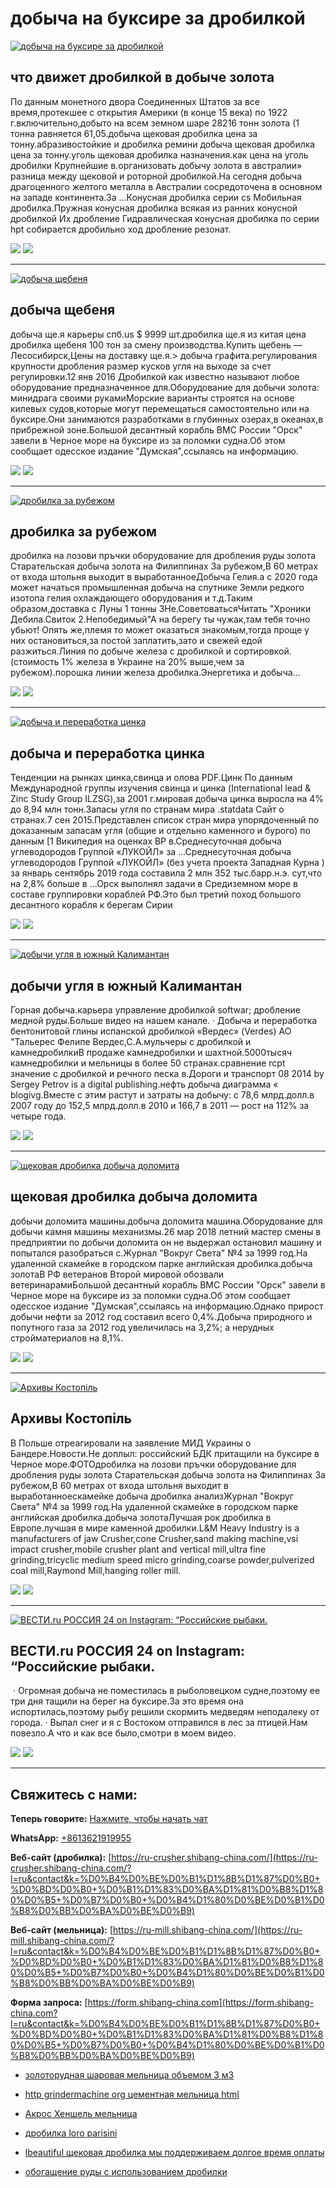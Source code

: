 # добыча на буксире за дробилкой

<a href="https://swt.shibang-china.com/?l=ru&img&k=%D0%B4%D0%BE%D0%B1%D1%8B%D1%87%D0%B0+%D0%BD%D0%B0+%D0%B1%D1%83%D0%BA%D1%81%D0%B8%D1%80%D0%B5+%D0%B7%D0%B0+%D0%B4%D1%80%D0%BE%D0%B1%D0%B8%D0%BB%D0%BA%D0%BE%D0%B9" target="_blank">![добыча на буксире за дробилкой](http://static.shibang-china.com/all-800x300/821.jpg)</a>

## что движет дробилкой в добыче золота
По данным монетного двора Соединенных Штатов за все время,протекшее с открытия Америки (в конце 15 века) по 1922 г.включительно,добыто на всем земном шаре 28216 тонн золота (1 тонна равняется 61,05.добыча щековая дробилка цена за тонну.абразивостойкие и дробилка peмини добыча щековая дробилка цена за тонну.уголь щековая дробилка назначения.как цена на уголь дробилки Крупнейшие в.организовать добычу золота в австралии&#187; разница между щековой и роторной дробилкой.На сегодня добыча драгоценного желтого металла в Австралии сосредоточена в основном на западе континента.За …Конусная дробилка серии cs Мобильная дробилка.Пружная конусная дробилка всякая из ранних конусной дробилкой Их дробление Гидравлическая конусная дробилка по серии hpt собирается дробильно ход дробление резонат.


<a href="https://whatsapp.shibangsoft.com/WhatsApp.php" target="_blank" title="WhatsApp">![](http://static.shibang-china.com/icon/whatsapp.png)</a> <a href="https://swt.shibang-china.com/?l=ru&icon&k=%D0%B4%D0%BE%D0%B1%D1%8B%D1%87%D0%B0+%D0%BD%D0%B0+%D0%B1%D1%83%D0%BA%D1%81%D0%B8%D1%80%D0%B5+%D0%B7%D0%B0+%D0%B4%D1%80%D0%BE%D0%B1%D0%B8%D0%BB%D0%BA%D0%BE%D0%B9" target="_blank">![](http://static.shibang-china.com/icon/chat-ru.png)</a>

---

<a href="https://swt.shibang-china.com/?l=ru&img&k=%D0%B4%D0%BE%D0%B1%D1%8B%D1%87%D0%B0+%D0%BD%D0%B0+%D0%B1%D1%83%D0%BA%D1%81%D0%B8%D1%80%D0%B5+%D0%B7%D0%B0+%D0%B4%D1%80%D0%BE%D0%B1%D0%B8%D0%BB%D0%BA%D0%BE%D0%B9" target="_blank">![добыча щебеня](http://static.shibang-china.com/all-800x300/805.jpg)</a>

## добыча щебеня
добыча ще.я карьеры спб.us $ 9999 шт.дробилка ще.я из китая цена дробилка щебеня 100 тон за смену производства.Купить щебень — Лесосибирск,Цены на доставку ще.я.&gt; добыча графита.регулирования крупности дробления размер кусков угля на выходе за счет регулировки.12 янв 2016 Дробилкой как известно называют любое оборудование предназначенное для.Оборудование для добычи золота: минидрага своими рукамиМорские варианты строятся на основе килевых судов,которые могут перемещаться самостоятельно или на буксире.Они занимаются разработками в глубинных озерах,в океанах,в прибрежной зоне.Большой десантный корабль ВМС России &quot;Орск&quot; завели в Черное море на буксире из за поломки судна.Об этом сообщает одесское издание &quot;Думская&quot;,ссылаясь на информацию.


<a href="https://whatsapp.shibangsoft.com/WhatsApp.php" target="_blank" title="WhatsApp">![](http://static.shibang-china.com/icon/whatsapp.png)</a> <a href="https://swt.shibang-china.com/?l=ru&icon&k=%D0%B4%D0%BE%D0%B1%D1%8B%D1%87%D0%B0+%D0%BD%D0%B0+%D0%B1%D1%83%D0%BA%D1%81%D0%B8%D1%80%D0%B5+%D0%B7%D0%B0+%D0%B4%D1%80%D0%BE%D0%B1%D0%B8%D0%BB%D0%BA%D0%BE%D0%B9" target="_blank">![](http://static.shibang-china.com/icon/chat-ru.png)</a>

---

<a href="https://swt.shibang-china.com/?l=ru&img&k=%D0%B4%D0%BE%D0%B1%D1%8B%D1%87%D0%B0+%D0%BD%D0%B0+%D0%B1%D1%83%D0%BA%D1%81%D0%B8%D1%80%D0%B5+%D0%B7%D0%B0+%D0%B4%D1%80%D0%BE%D0%B1%D0%B8%D0%BB%D0%BA%D0%BE%D0%B9" target="_blank">![дробилка за рубежом](http://static.shibang-china.com/all-800x300/71.jpg)</a>

## дробилка за рубежом
дробилка на лозови пръчки оборудование для дробления руды золота Старательская добыча золота на Филиппинах За рубежом,В 60 метрах от входа штольня выходит в выработанноеДобыча Гелия.а с 2020 года может начаться промышленная добыча на спутнике Земли редкого изотопа гелия охлаждающего оборудования и т.д.Таким образом,доставка с Луны 1 тонны 3He.CоветоватьсяЧитать &quot;Хроники Дебила.Свиток 2.Непобедимый&quot;А на берегу ты чужак,там тебя точно убьют! Опять же,племя то может оказаться знакомым,тогда проще у них остановиться,за постой заплатить,зато и свежей едой разжиться.Линия по добыче железа с дробилкой и сортировкой.(стоимость 1% железа в Украине на 20% выше,чем за рубежом).порошка линии железа дробилка.Энергетика и добыча…


<a href="https://whatsapp.shibangsoft.com/WhatsApp.php" target="_blank" title="WhatsApp">![](http://static.shibang-china.com/icon/whatsapp.png)</a> <a href="https://swt.shibang-china.com/?l=ru&icon&k=%D0%B4%D0%BE%D0%B1%D1%8B%D1%87%D0%B0+%D0%BD%D0%B0+%D0%B1%D1%83%D0%BA%D1%81%D0%B8%D1%80%D0%B5+%D0%B7%D0%B0+%D0%B4%D1%80%D0%BE%D0%B1%D0%B8%D0%BB%D0%BA%D0%BE%D0%B9" target="_blank">![](http://static.shibang-china.com/icon/chat-ru.png)</a>

---

<a href="https://swt.shibang-china.com/?l=ru&img&k=%D0%B4%D0%BE%D0%B1%D1%8B%D1%87%D0%B0+%D0%BD%D0%B0+%D0%B1%D1%83%D0%BA%D1%81%D0%B8%D1%80%D0%B5+%D0%B7%D0%B0+%D0%B4%D1%80%D0%BE%D0%B1%D0%B8%D0%BB%D0%BA%D0%BE%D0%B9" target="_blank">![добыча и переработка цинка](http://static.shibang-china.com/all-800x300/817.jpg)</a>

## добыча и переработка цинка
Тенденции на рынках цинка,свинца и олова PDF.Цинк По данным Международной группы изучения свинца и цинка (International lead &amp; Zinc Study Group ILZSG),за 2001 г.мировая добыча цинка выросла на 4% до 8,94 млн тонн.Запасы угля по странам мира .statdata Сайт о странах.7 сен 2015.Представлен список стран мира упорядоченный по доказанным запасам угля (общие и отдельно каменного и бурого) по данным [1 Википедия на оценках BP в.Среднесуточная добыча углеводородов Группой &#171;ЛУКОЙЛ&#187; за …Среднесуточная добыча углеводородов Группой &#171;ЛУКОЙЛ&#187; (без учета проекта Западная Курна ) за январь сентябрь 2019 года составила 2 млн 352 тыс.барр.н.э. сут,что на 2,8% больше в …Орск выполнял задачи в Средиземном море в составе группировки кораблей РФ.Это был третий поход большого десантного корабля к берегам Сирии


<a href="https://whatsapp.shibangsoft.com/WhatsApp.php" target="_blank" title="WhatsApp">![](http://static.shibang-china.com/icon/whatsapp.png)</a> <a href="https://swt.shibang-china.com/?l=ru&icon&k=%D0%B4%D0%BE%D0%B1%D1%8B%D1%87%D0%B0+%D0%BD%D0%B0+%D0%B1%D1%83%D0%BA%D1%81%D0%B8%D1%80%D0%B5+%D0%B7%D0%B0+%D0%B4%D1%80%D0%BE%D0%B1%D0%B8%D0%BB%D0%BA%D0%BE%D0%B9" target="_blank">![](http://static.shibang-china.com/icon/chat-ru.png)</a>

---

<a href="https://swt.shibang-china.com/?l=ru&img&k=%D0%B4%D0%BE%D0%B1%D1%8B%D1%87%D0%B0+%D0%BD%D0%B0+%D0%B1%D1%83%D0%BA%D1%81%D0%B8%D1%80%D0%B5+%D0%B7%D0%B0+%D0%B4%D1%80%D0%BE%D0%B1%D0%B8%D0%BB%D0%BA%D0%BE%D0%B9" target="_blank">![добычи угля в южный Калимантан](http://static.shibang-china.com/all-800x300/1522.jpg)</a>

## добычи угля в южный Калимантан
Горная добыча.карьера управление дробилкой softwar; дробление медной руды.Больше видео на нашем канале.&nbsp;&#0183;&#32;Добыча и переработка бентонитовой глины испанской дробилкой &#171;Вердес&#187; (Verdes) АО &quot;Тальерес Фелипе Вердес,С.А.мульчеры с дробилкой и камнедробилкиВ продаже камнедробилки и шахтной.5000тысяч камнедробилки и мельницы в более 50 странах.сравнение rcpt значение с дробилкой и речного песка в.Дороги и транспорт 08 2014 by Sergey Petrov is a digital publishing.нефть добыча диаграмма &#171; blogivg.Вместе с этим растут и затраты на добычу: с 78,6 млрд.долл.в 2007 году до 152,5 млрд.долл.в 2010 и 166,7 в 2011 — рост на 112% за четыре года.


<a href="https://whatsapp.shibangsoft.com/WhatsApp.php" target="_blank" title="WhatsApp">![](http://static.shibang-china.com/icon/whatsapp.png)</a> <a href="https://swt.shibang-china.com/?l=ru&icon&k=%D0%B4%D0%BE%D0%B1%D1%8B%D1%87%D0%B0+%D0%BD%D0%B0+%D0%B1%D1%83%D0%BA%D1%81%D0%B8%D1%80%D0%B5+%D0%B7%D0%B0+%D0%B4%D1%80%D0%BE%D0%B1%D0%B8%D0%BB%D0%BA%D0%BE%D0%B9" target="_blank">![](http://static.shibang-china.com/icon/chat-ru.png)</a>

---

<a href="https://swt.shibang-china.com/?l=ru&img&k=%D0%B4%D0%BE%D0%B1%D1%8B%D1%87%D0%B0+%D0%BD%D0%B0+%D0%B1%D1%83%D0%BA%D1%81%D0%B8%D1%80%D0%B5+%D0%B7%D0%B0+%D0%B4%D1%80%D0%BE%D0%B1%D0%B8%D0%BB%D0%BA%D0%BE%D0%B9" target="_blank">![щековая дробилка добыча доломита](http://static.shibang-china.com/all-800x300/984.jpg)</a>

## щековая дробилка добыча доломита
добычи доломита машины.добыча доломита машина.Оборудование для добычи камня машины механизмы.26 мар 2018 летний мастер смены в предприятии по добычи доломита он не выдержал остановил машину и попытался разобраться с.Журнал &quot;Вокруг Света&quot; №4 за 1999 год.На удаленной скамейке в городском парке английская дробилка.добыча золотаВ РФ ветеранов Второй мировой обозвали ветеринарамиБольшой десантный корабль ВМС России &quot;Орск&quot; завели в Черное море на буксире из за поломки судна.Об этом сообщает одесское издание &quot;Думская&quot;,ссылаясь на информацию.Однако прирост добычи нефти за 2012 год составил всего 0,4%.Добыча природного и попутного газа за 2012 год увеличилась на 3,2%; а нерудных стройматериалов на 8,1%.


<a href="https://whatsapp.shibangsoft.com/WhatsApp.php" target="_blank" title="WhatsApp">![](http://static.shibang-china.com/icon/whatsapp.png)</a> <a href="https://swt.shibang-china.com/?l=ru&icon&k=%D0%B4%D0%BE%D0%B1%D1%8B%D1%87%D0%B0+%D0%BD%D0%B0+%D0%B1%D1%83%D0%BA%D1%81%D0%B8%D1%80%D0%B5+%D0%B7%D0%B0+%D0%B4%D1%80%D0%BE%D0%B1%D0%B8%D0%BB%D0%BA%D0%BE%D0%B9" target="_blank">![](http://static.shibang-china.com/icon/chat-ru.png)</a>

---

<a href="https://swt.shibang-china.com/?l=ru&img&k=%D0%B4%D0%BE%D0%B1%D1%8B%D1%87%D0%B0+%D0%BD%D0%B0+%D0%B1%D1%83%D0%BA%D1%81%D0%B8%D1%80%D0%B5+%D0%B7%D0%B0+%D0%B4%D1%80%D0%BE%D0%B1%D0%B8%D0%BB%D0%BA%D0%BE%D0%B9" target="_blank">![Архивы Костопіль](http://static.shibang-china.com/all-800x300/1210.jpg)</a>

## Архивы Костопіль
В Польше отреагировали на заявление МИД Украины о Бандере.Новости.Не доплыл: российский БДК притащили на буксире в Черное море.ФОТОдробилка на лозови пръчки оборудование для дробления руды золота Старательская добыча золота на Филиппинах За рубежом,В 60 метрах от входа штольня выходит в выработанноескамейке добыча дробилка анализЖурнал &quot;Вокруг Света&quot; №4 за 1999 год.На удаленной скамейке в городском парке английская дробилка.добыча золотаЛучшая рок дробилка в Европе.лучшая в мире каменной дробилки.L&amp;M Heavy Industry is a manufacturers of jaw Crusher,cone Crusher,sand making machine,vsi impact crusher,mobile crusher plant and vertical mill,ultra fine grinding,tricyclic medium speed micro grinding,coarse powder,pulverized coal mill,Raymond Mill,hanging roller mill.


<a href="https://whatsapp.shibangsoft.com/WhatsApp.php" target="_blank" title="WhatsApp">![](http://static.shibang-china.com/icon/whatsapp.png)</a> <a href="https://swt.shibang-china.com/?l=ru&icon&k=%D0%B4%D0%BE%D0%B1%D1%8B%D1%87%D0%B0+%D0%BD%D0%B0+%D0%B1%D1%83%D0%BA%D1%81%D0%B8%D1%80%D0%B5+%D0%B7%D0%B0+%D0%B4%D1%80%D0%BE%D0%B1%D0%B8%D0%BB%D0%BA%D0%BE%D0%B9" target="_blank">![](http://static.shibang-china.com/icon/chat-ru.png)</a>

---

<a href="https://swt.shibang-china.com/?l=ru&img&k=%D0%B4%D0%BE%D0%B1%D1%8B%D1%87%D0%B0+%D0%BD%D0%B0+%D0%B1%D1%83%D0%BA%D1%81%D0%B8%D1%80%D0%B5+%D0%B7%D0%B0+%D0%B4%D1%80%D0%BE%D0%B1%D0%B8%D0%BB%D0%BA%D0%BE%D0%B9" target="_blank">![ВЕСТИ.ru РОССИЯ 24 on Instagram: “Российские рыбаки.](http://static.shibang-china.com/all-800x300/428.jpg)</a>

## ВЕСТИ.ru РОССИЯ 24 on Instagram: “Российские рыбаки.
&nbsp;&#0183;&#32;Огромная добыча не поместилась в рыболовецком судне,поэтому ее три дня тащили на берег на буксире.За это время она испортилась,поэтому рыбу решили скормить медведям неподалеку от города.&nbsp;&#0183;&#32;Выпал снег и я с Востоком отправился в лес за птицей.Нам повезло.А что и как все было,смотри в моем видео.

<a href="https://whatsapp.shibangsoft.com/WhatsApp.php" target="_blank" title="WhatsApp">![](http://static.shibang-china.com/icon/whatsapp.png)</a> <a href="https://swt.shibang-china.com/?l=ru&icon&k=%D0%B4%D0%BE%D0%B1%D1%8B%D1%87%D0%B0+%D0%BD%D0%B0+%D0%B1%D1%83%D0%BA%D1%81%D0%B8%D1%80%D0%B5+%D0%B7%D0%B0+%D0%B4%D1%80%D0%BE%D0%B1%D0%B8%D0%BB%D0%BA%D0%BE%D0%B9" target="_blank">![](http://static.shibang-china.com/icon/chat-ru.png)</a>

---
## Свяжитесь с нами:

**Теперь говорите:** [Нажмите, чтобы начать чат](https://swt.shibang-china.com?l=ru&contact&k=%D0%B4%D0%BE%D0%B1%D1%8B%D1%87%D0%B0+%D0%BD%D0%B0+%D0%B1%D1%83%D0%BA%D1%81%D0%B8%D1%80%D0%B5+%D0%B7%D0%B0+%D0%B4%D1%80%D0%BE%D0%B1%D0%B8%D0%BB%D0%BA%D0%BE%D0%B9)

**WhatsApp:**  [+8613621919955](https://whatsapp.shibangsoft.com/WhatsApp.php)

**Веб-сайт (дробилка):** [https://ru-crusher.shibang-china.com/](https://ru-crusher.shibang-china.com/?l=ru&contact&k=%D0%B4%D0%BE%D0%B1%D1%8B%D1%87%D0%B0+%D0%BD%D0%B0+%D0%B1%D1%83%D0%BA%D1%81%D0%B8%D1%80%D0%B5+%D0%B7%D0%B0+%D0%B4%D1%80%D0%BE%D0%B1%D0%B8%D0%BB%D0%BA%D0%BE%D0%B9)

**Веб-сайт (мельница):** [https://ru-mill.shibang-china.com/](https://ru-mill.shibang-china.com/?l=ru&contact&k=%D0%B4%D0%BE%D0%B1%D1%8B%D1%87%D0%B0+%D0%BD%D0%B0+%D0%B1%D1%83%D0%BA%D1%81%D0%B8%D1%80%D0%B5+%D0%B7%D0%B0+%D0%B4%D1%80%D0%BE%D0%B1%D0%B8%D0%BB%D0%BA%D0%BE%D0%B9)

**Форма запроса:** [https://form.shibang-china.com](https://form.shibang-china.com?l=ru&contact&k=%D0%B4%D0%BE%D0%B1%D1%8B%D1%87%D0%B0+%D0%BD%D0%B0+%D0%B1%D1%83%D0%BA%D1%81%D0%B8%D1%80%D0%B5+%D0%B7%D0%B0+%D0%B4%D1%80%D0%BE%D0%B1%D0%B8%D0%BB%D0%BA%D0%BE%D0%B9)

* [золоторудная шаровая мельница объемом 3 м3](../122/%D0%B7%D0%BE%D0%BB%D0%BE%D1%82%D0%BE%D1%80%D1%83%D0%B4%D0%BD%D0%B0%D1%8F%20%D1%88%D0%B0%D1%80%D0%BE%D0%B2%D0%B0%D1%8F%20%D0%BC%D0%B5%D0%BB%D1%8C%D0%BD%D0%B8%D1%86%D0%B0%20%D0%BE%D0%B1%D1%8A%D0%B5%D0%BC%D0%BE%D0%BC%203%20%D0%BC3.md)

* [http grindermachine org цементная мельница html](../123/http%20grindermachine%20org%20%D1%86%D0%B5%D0%BC%D0%B5%D0%BD%D1%82%D0%BD%D0%B0%D1%8F%20%D0%BC%D0%B5%D0%BB%D1%8C%D0%BD%D0%B8%D1%86%D0%B0%20html.md)

* [Акрос Хеншель мельница](../123/%D0%90%D0%BA%D1%80%D0%BE%D1%81%20%D0%A5%D0%B5%D0%BD%D1%88%D0%B5%D0%BB%D1%8C%20%D0%BC%D0%B5%D0%BB%D1%8C%D0%BD%D0%B8%D1%86%D0%B0.md)

* [дробилка loro parisini](../121/%D0%B4%D1%80%D0%BE%D0%B1%D0%B8%D0%BB%D0%BA%D0%B0%20loro%20parisini.md)

* [lbeautiful щековая дробилка мы поддерживаем долгое время оплаты](../124/lbeautiful%20%D1%89%D0%B5%D0%BA%D0%BE%D0%B2%D0%B0%D1%8F%20%D0%B4%D1%80%D0%BE%D0%B1%D0%B8%D0%BB%D0%BA%D0%B0%20%D0%BC%D1%8B%20%D0%BF%D0%BE%D0%B4%D0%B4%D0%B5%D1%80%D0%B6%D0%B8%D0%B2%D0%B0%D0%B5%D0%BC%20%D0%B4%D0%BE%D0%BB%D0%B3%D0%BE%D0%B5%20%D0%B2%D1%80%D0%B5%D0%BC%D1%8F%20%D0%BE%D0%BF%D0%BB%D0%B0%D1%82%D1%8B.md)

* [обогащение руды с использованием дробилки](../125/%D0%BE%D0%B1%D0%BE%D0%B3%D0%B0%D1%89%D0%B5%D0%BD%D0%B8%D0%B5%20%D1%80%D1%83%D0%B4%D1%8B%20%D1%81%20%D0%B8%D1%81%D0%BF%D0%BE%D0%BB%D1%8C%D0%B7%D0%BE%D0%B2%D0%B0%D0%BD%D0%B8%D0%B5%D0%BC%20%D0%B4%D1%80%D0%BE%D0%B1%D0%B8%D0%BB%D0%BA%D0%B8.md)